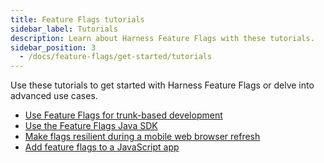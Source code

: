 ```yaml
---
title: Feature Flags tutorials
sidebar_label: Tutorials
description: Learn about Harness Feature Flags with these tutorials.
sidebar_position: 3
  - /docs/feature-flags/get-started/tutorials
---
```


Use these tutorials to get started with Harness Feature Flags or delve into advanced use cases.

* [Use Feature Flags for trunk-based development](./trunk-based-development.md)
* [Use the Feature Flags Java SDK](../use-ff/ff-sdks/java-quickstart.md)
* [Make flags resilient during a mobile web browser refresh](./mobile-browser-refresh.md)
* [Add feature flags to a JavaScript app](./typescript-react.md)
